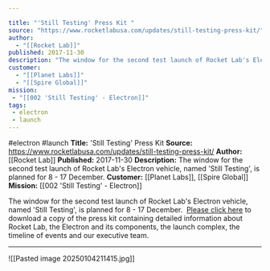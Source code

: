 ```yaml
---

title: "'Still Testing' Press Kit "
source: "https://www.rocketlabusa.com/updates/still-testing-press-kit/"
author:
  - "[[Rocket Lab]]"
published: 2017-11-30
description: "The window for the second test launch of Rocket Lab's Electron vehicle, named 'Still Testing', is planned for 8 - 17 December."
customer:
  - "[[Planet Labs]]"
  - "[[Spire Global]]"
mission:
 - "[[002 'Still Testing' - Electron]]"
tags:
 - electron
 - launch
---
```


#electron #launch
**Title:** 'Still Testing' Press Kit 
**Source:** https://www.rocketlabusa.com/updates/still-testing-press-kit/
**Author:** [[Rocket Lab]]
**Published:** 2017-11-30
**Description:** The window for the second test launch of Rocket Lab's Electron vehicle, named 'Still Testing', is planned for 8 - 17 December.
**Customer:** [[Planet Labs]], [[Spire Global]]
**Mission:** [[002 'Still Testing' - Electron]]

The window for the second test launch of Rocket Lab's Electron vehicle, named 'Still Testing', is planned for 8 - 17 December.   [Please click here](https://www.rocketlabusa.com/assets/Uploads/MED17-003-Launch-Media-Kit-Flight-two-StillTesting-2.pdf) to download a copy of the press kit containing detailed information about Rocket Lab, the Electron and its components, the launch complex, the timeline of events and our executive team.

---

![[Pasted image 20250104211415.jpg]]